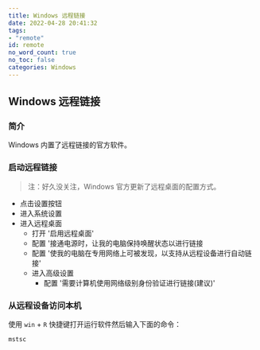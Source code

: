 ```yaml
---
title: Windows 远程链接
date: 2022-04-28 20:41:32
tags:
- "remote"
id: remote
no_word_count: true
no_toc: false
categories: Windows
---
```


## Windows 远程链接

### 简介

Windows 内置了远程链接的官方软件。

### 启动远程链接

> 注：好久没关注，Windows 官方更新了远程桌面的配置方式。

- 点击设置按钮
- 进入系统设置
- 进入远程桌面
  - 打开 '启用远程桌面'
  - 配置 '接通电源时，让我的电脑保持唤醒状态以进行链接
  - 配置 '使我的电脑在专用网络上可被发现，以支持从远程设备进行自动链接'
  - 进入高级设置
    - 配置 '需要计算机使用网络级别身份验证进行链接(建议)'

### 从远程设备访问本机

使用 `win` + `R` 快捷键打开运行软件然后输入下面的命令：

```text
mstsc
```
